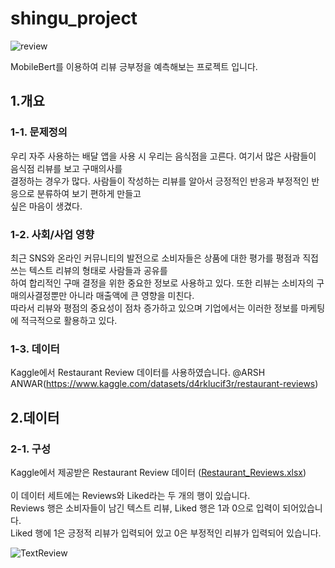 # shingu_project
![review](https://user-images.githubusercontent.com/79899868/231330013-53ccb539-4bc6-4349-8a58-c418e07ff03e.png)

MobileBert를 이용하여 리뷰 긍부정을 예측해보는 프로젝트 입니다.

## 1.개요


### 1-1. 문제정의
우리 자주 사용하는 배달 앱을 사용 시 우리는 음식점을 고른다. 여기서 많은 사람들이 음식점 리뷰를 보고 구매의사를<br>
결정하는 경우가 많다. 사람들이 작성하는 리뷰를 알아서 긍정적인 반응과 부정적인 반응으로 분류하여 보기 편하게 만들고 <br>
싶은 마음이 생겼다.

### 1-2. 사회/사업 영향
최근 SNS와 온라인 커뮤니티의 발전으로 소비자들은 상품에 대한 평가를 평점과 직접 쓰는 텍스트 리뷰의 형태로 사람들과 공유를<br>
하여 합리적인 구매 결정을 위한 중요한 정보로 사용하고 있다. 또한 리뷰는 소비자의 구매의사결정뿐만 아니라 매출액에 큰 영향을 미친다.<br>
따라서 리뷰와 평점의 중요성이 점차 증가하고 있으며 기업에서는 이러한 정보를 마케팅에 적극적으로 활용하고 있다. 

### 1-3. 데이터
Kaggle에서 Restaurant Review 데이터를 사용하였습니다. @ARSH ANWAR(https://www.kaggle.com/datasets/d4rklucif3r/restaurant-reviews)


## 2.데이터

### 2-1. 구성
Kaggle에서 제공받은 Restaurant Review 데이터 ([Restaurant_Reviews.xlsx](https://github.com/Kimseongchan1224/shingu_project/files/11206689/Restaurant_Reviews.xlsx))<br><br>
이 데이터 세트에는 Reviews와 Liked라는 두 개의 행이 있습니다.<br>
Reviews 행은 소비자들이 남긴 텍스트 리뷰, Liked 행은 1과 0으로 입력이 되어있습니다.<br>
Liked 행에 1은 긍정적 리뷰가 입력되어 있고 0은 부정적인 리뷰가 입력되어 있습니다.

![TextReview](https://user-images.githubusercontent.com/79899868/231338041-a732fa52-fbc6-4ce0-be12-e429568aded4.png)<br>
